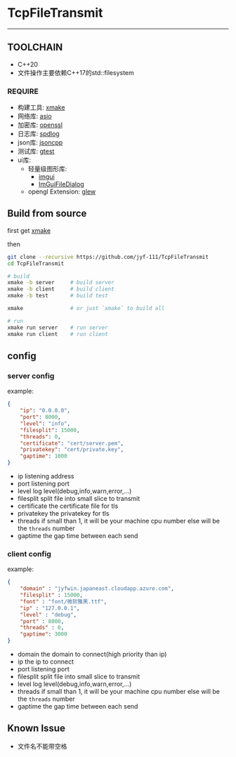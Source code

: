
# TcpFileTransmit

---

## TOOLCHAIN

- C++20
- 文件操作主要依赖C++17的std::filesystem

### REQUIRE

- 构建工具: [xmake](https://github.com/xmake-io/xmake)
- 网络库: [asio](https://github.com/chriskohlhoff/asio)
- 加密库: [openssl](https://github.com/openssl/openssl)
- 日志库: [spdlog](https://github.com/gabime/spdlog)
- json库: [jsoncpp](https://github.com/open-source-parsers/jsoncpp)
- 测试库: [gtest](https://github.com/google/googletest)
- ui库:
  - 轻量级图形库:
    - [imgui](https://github.com/ocornut/imgui)
    - [ImGuiFileDialog](https://github.com/aiekick/ImGuiFileDialog)
  - opengl Extension: [glew](https://github.com/nigels-com/glew)

## Build from source

first get [xmake](https://github.com/xmake-io/xmake)

then

```bash
git clone --recursive https://github.com/jyf-111/TcpFileTransmit
cd TcpFileTransmit

# build
xmake -b server     # build server
xmake -b client     # build client
xmake -b test       # build test

xmake               # or just `xmake` to build all

# run
xmake run server    # run server
xmake run client    # run client
```

## config

### server config

example:

```json
{
    "ip": "0.0.0.0",
    "port": 8000,
    "level": "info",
    "filesplit": 15000,
    "threads": 0,
    "certificate": "cert/server.pem",
    "privatekey": "cert/private.key",
    "gaptime": 1000
}
```

- ip
listening address
- port
listening port
- level
log level(debug,info,warn,error,...)
- filesplit
split file into small slice to transmit
- certificate
the certificate file for tls
- privatekey
the privatekey for tls
- threads
if small than 1, it will be your machine cpu number
else will be the `threads` number
- gaptime
the gap time between each send

### client config

example:

```json
{
    "domain" : "jyfwin.japaneast.cloudapp.azure.com",
    "filesplit" : 15000,
    "font" : "font/微软雅黑.ttf",
    "ip" : "127.0.0.1",
    "level" : "debug",
    "port" : 8000,
    "threads" : 0,
    "gaptime": 3000
}
```

- domain
the domain to connect(high priority than ip)
- ip
the ip to connect
- port
listening port
- filesplit
split file into small slice to transmit
- level
log level(debug,info,warn,error,...)
- threads
if small than 1, it will be your machine cpu number
else will be the `threads` number
- gaptime
the gap time between each send

## Known Issue

- 文件名不能带空格
